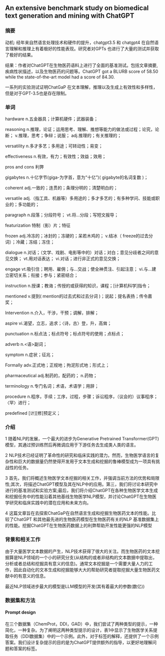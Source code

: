 ## An extensive benchmark study on biomedical text generation and mining with ChatGPT

### 摘要

动机: 经年来自然语言处理技术和硬件的提升，chatgpt3.5 和 chatgpt4 在自然语言理解和推理上有着极好的性能表现。研究者对GPTs 也进行了大量的测试并获取了极好的结果。

结果：作者对ChatGPT在生物医药语料上进行了全面的基准测试。包括文章摘要,疾病性状描述，以及生物医药的问题等。ChatGPT got a BLURB score of 58.50 while the state-of-the-art model had a score of 84.30.

一系列的实验测试证明ChatGaP 在文本理解，推理以及生成上有效性和多样性，但是对于GPT-3.5也是存在限制。



### 单词

hardware	n.五金器具；计算机硬件；武器装备；

reasoning	n.推理，论证；运用思考、理解、推想等能力的做法或过程；论究，论断； v.推理，思考；争辩；说服； adj.推理的；有关推理的；

versatility	n.多才多艺；多用途；可转动性；易变；

effectiveness	n.有效，有力；有效性；效益；效用；

pros and cons	利弊

gigabytes	n.十亿字节(giga-为字首，意为“十亿”)( gigabyte的名词复数 )；

coherent	adj.一致的；连贯的；条理分明的；清楚明白的；

versatile	adj.（指工具、机器等）多用途的；多才多艺的；有多种学问、技能或职业的；多功能的；

paragraph	n.段落；分段符号； vt.将…分段；写短文报导；

featurization	特制（影）片；特征

frozen	adj.冷冻的；冰封的；冻硬的；呆若木鸡的； v.结冰（ freeze的过去分词）；冷藏；冻结；冻住；

dialogue	n.对话；（文学、戏剧、电影等中的）对话；对白；意见分歧者之间的意见交换； vt.用对话表达； vi.对话；进行非正式的意见交换；

engage	vt.吸引住；聘用、雇佣；与…交战；使全神贯注、引起注意； vi.与…建立密切关系；衔接；参与；紧密结合；

instruction	n.授课；教诲；传授的或获得的知识，课程；[计算机科学]指令；

mentioned	v.提到( mention的过去式和过去分词 )；说起；提名表扬；传令嘉奖；

Intervention	n.介入，干涉，干预；调解，排解；

aspire	vi.渴望，立志，追求；〈诗，古〉登，升，高耸；

punctuation	n.标点法；标点符号；标点符号的使用；点标点； 

adverb	n.<语>副词；

symptom	n.症状；征兆；

Formally	adv.正式地；正规地；拘泥形式地；形式上；

pharmaceutical	adj.制药的，配药的； n.药物；

terminology	n.专门名词；术语，术语学；用辞；

procedure	n.程序，手续；工序，过程，步骤；诉讼程序，（议会的）议事程序；〈罕〉进行；

predefined	[计][修]预定义；

### 介绍

1 随着NLP的发展，一个最大的进步为Generative Pretrained Transformer(GPT)模型，其通过预训练然后再微调应用于下游任务去生成类人类的语言。

2 NLP技术已经证明了革命性的研究和临床实践的潜力。然而，生物医学语言的复杂性和巨大的数据量仍然使得开发用于文本生成和挖掘的鲁棒模型成为一项具有挑战性的任务。

3 首先，我们将概述生物医学文本挖掘的相关工作，并强调当前方法的优势和局限性;其次，将描述ChatGPT模型及其在NLP中的应用。第三，我们将讨论本研究中进行的基准测试和实验方案;最后，我们将介绍ChatGPT在各种生物医学文本生成和挖掘任务中的性能沿着其他基线生物医学NLP模型，并讨论ChatGPT在生物医学研究和临床实践中的潜在应用和未来方向。

4 这篇文章旨在去探索ChatGaP在自然语言生成和挖掘生物医药文本的性能。比较了ChatGPT 和其他最先进的生物医药模型在生物医药有关的NLP 基准数据集上的性能。挖掘ChatGPT在生物医药数据上的利弊帮助开发性能更强的NLP模型



### 背景和相关工作

由于大量医学文本数据的产生，NLP技术获得了很大的关注。而生物医药的文本挖掘算是NLP领域的一个小的研究分支(从结构的或者非结构的文本数据中提取出，分析或者总结和挖掘具有意义的信息)。通常文本挖掘是一个需要大量人力的工作，因此自动化的文本生成和挖掘能够大大的帮助研究者提取挖掘大量生物医药文献中的有意义的信息。

最近NLP领域进步最大的模型是LLM模型的开发(其有着最大的参数(数亿))





### 数据集和方法

#### Prompt design

在三个数据集（ChemProt，DDI，GAD）中，我们尝试了两种类型的提示，一种简化，一种复杂。为了阐明这两种类型提示的设计，表1中显示了生物医学关系提取任务（DDI数据集）中的一个示例。此外，对于标签的解释，还提供了一个示例答案。我们设计复杂提示的目的是为ChatGPT提供额外的指导，以更好地理解问题和答案的标签。